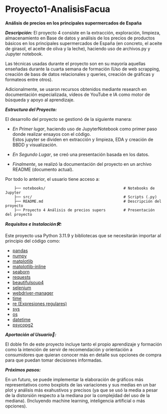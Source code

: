 # Proyecto1-AnalisisFacua

**Análisis de precios en los principales supermercados de España**


***Descripción:***
El proyecto 4 consiste en la extracción, exploración, limpieza, almacenamiento en Base de datos y análisis de los precios de productos básicos en los principales supermercados de España (en concreto, el aceite de girasol, el aceite de oliva y la leche), haciendo uso de archivos.py y Jupyter notebook.

Las técnicas usadas durante el proyecto son en su mayoría aquellas enseñadas durante la cuarta semana de formación (Uso de web scrapping, creación de bass de datos relacionales y queries, creación de gráficas y formateos entre otros).

Adicionalmente, se usaron recursos obtenidos mediante research en documentación especializada, vídeos de YouTube e IA como motor de búsqueda y apoyo al aprendizaje.


***Estructura del Proyecto:***

El desarrollo del proyecto se gestionó de la siguiente manera:

- _En Primer lugar_, haciendo uso de JupyterNotebook como primer paso donde realizar ensayos con el código.  
 Estos jupyter se dividen en extracción y limpieza, EDA y creación de BBDD y visualización.

- _En Segundo Lugar_, se creó una presentación basada en los datos.

- _Finalmente_, se realizó la documentación del proyecto en un archivo README (documento actual).

Por todo lo anterior, el usuario tiene acceso a:

        ├── notebooks/                                   # Notebooks de Jupyter 
        ├── src/                                         # Scripts (.py)
        ├── README.md                                    # Descripción del proyecto
        ├── Proyecto 4 Análisis de precios supers        # Presentación del proyecto  
        
***Requisitos e Instalación🛠️:***

Este proyecto usa Python 3.11.9 y bibliotecas que se necesitarán importar al principio del código como:
- [pandas](https://pandas.pydata.org/docs/)
- [numpy](https://numpy.org/doc/2.1/)
- [matplotlib](https://matplotlib.org/stable/index.html)
- [matplotlib-inline](https://ipython.readthedocs.io/en/stable/api/generated/IPython.display.html)
- [seaborn](https://seaborn.pydata.org/)
- [requests](https://requests.readthedocs.io/en/latest/)
- [beautifulsoup4](https://beautiful-soup-4.readthedocs.io/en/latest/)
- [selenium](https://selenium-python.readthedocs.io/)
- [webdriver-manager](https://pypi.org/project/webdriver-manager/)
- [time](https://docs.python.org/3/library/time.html)
- [re (Expresiones regulares)](https://docs.python.org/3/library/re.html)
- [sys](https://docs.python.org/3/library/sys.html)
- [os](https://docs.python.org/3/library/os.html)
- [datetime](https://docs.python.org/3/library/datetime.html)
- [psycopg2](https://www.psycopg.org/docs/)


***Aportación al Usuario🤝:***

El doble fin de este proyecto incluye tanto el propio aprendizaje y formación como la intención de servir de recomendación y orientación a consumidores que quieran conocer más en detalle sus opciones de compra para que puedan tomar decisiones informadas.


***Próximos pasos:***

En un futuro, se puede implementar la elaboración de gráficos más representativos como boxplots de las variaciones y sus medias en un bar plot y análisis más exahustivos y precisos (ya que se usó la media a pesar de la distorsión respecto a la mediana por la complejidad del uso de la mediana). (Incluyendo machine learning, inteligencia artificial o más opciones).

